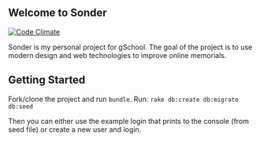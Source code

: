 ## Welcome to Sonder

[![Code Climate](https://codeclimate.com/github/seanmsmith23/sonder/badges/gpa.svg)](https://codeclimate.com/github/seanmsmith23/sonder)

Sonder is my personal project for gSchool. The goal of the project is to use modern design
and web technologies to improve online memorials.

## Getting Started

Fork/clone the project and run `bundle`.
Run:
 `rake db:create db:migrate db:seed`

Then you can either use the example login that prints to the console (from seed file)
or create a new user and login.

